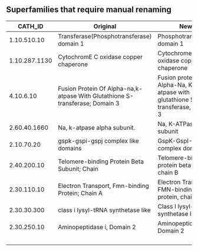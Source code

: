 ## Superfamilies that require manual renaming

| CATH_ID  | Original  | New  |
|---|---|---|
| 1.10.510.10  | Transferase(Phosphotransferase) domain 1  | Phosphotransferase domain 1  |
| 1.10.287.1130  | CytochromE C oxidase copper chaperone  | Cytochrome C oxidase copper chaperone  |
| 4.10.6.10  | Fusion Protein Of Alpha-na,k-atpase With Glutathione S-transferase; Domain 3  | Fusion protein Of Alpha-Na, K-atpase with glutathione S-transferase, domain 3  |
| 2.60.40.1660  | Na, k-atpase alpha subunit.  | Na, K-ATPase alpha subunit  |
| 2.10.70.20  | gspk-gspi-gspj complex like domains  | GspK-GspI-GspJ complex domains  |
| 2.40.200.10  | Telomere-binding Protein Beta Subunit; Chain  | Telomere-binding protein beta subunit chain B  |
| 2.30.110.10  | Electron Transport, Fmn-binding Protein; Chain A  | Electron Transport, FMN-binding protein, chain A  |
| 2.30.30.300  | class i lysyl-tRNA synthetase like  | Class I lysyl-tRNA synthetase like  |
| 2.30.250.10  | Aminopeptidase i, Domain 2  | Aminopeptidase I, Domain 2  |
|   |   |   |
|   |   |   |
|   |   |   |
|   |   |   |
